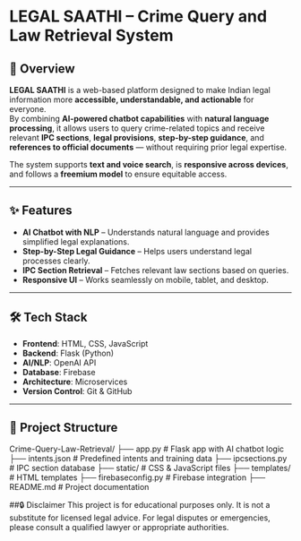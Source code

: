 # LEGAL SAATHI – Crime Query and Law Retrieval System

## 📜 Overview
**LEGAL SAATHI** is a web-based platform designed to make Indian legal information more **accessible, understandable, and actionable** for everyone.  
By combining **AI-powered chatbot capabilities** with **natural language processing**, it allows users to query crime-related topics and receive relevant **IPC sections**, **legal provisions**, **step-by-step guidance**, and **references to official documents** — without requiring prior legal expertise.

The system supports **text and voice search**, is **responsive across devices**, and follows a **freemium model** to ensure equitable access.

---

## ✨ Features
- **AI Chatbot with NLP** – Understands natural language and provides simplified legal explanations.
- **Step-by-Step Legal Guidance** – Helps users understand legal processes clearly.
- **IPC Section Retrieval** – Fetches relevant law sections based on queries.
- **Responsive UI** – Works seamlessly on mobile, tablet, and desktop.

---

## 🛠 Tech Stack
- **Frontend**: HTML, CSS, JavaScript
- **Backend**: Flask (Python)
- **AI/NLP**: OpenAI API
- **Database**: Firebase
- **Architecture**: Microservices
- **Version Control**: Git & GitHub

---

## 📂 Project Structure
Crime-Query-Law-Retrieval/
├── app.py                  # Flask app with AI chatbot logic
├── intents.json            # Predefined intents and training data
├── ipcsections.py          # IPC section database
├── static/                 # CSS & JavaScript files
├── templates/              # HTML templates
├── firebaseconfig.py       # Firebase integration
├── README.md               # Project documentation


##🔒 Disclaimer
This project is for educational purposes only.
It is not a substitute for licensed legal advice.
For legal disputes or emergencies, please consult a qualified lawyer or appropriate authorities.
